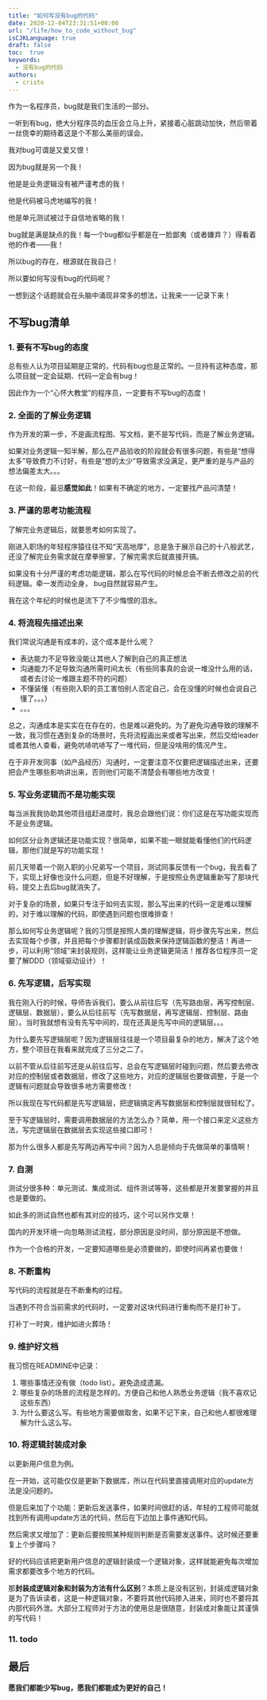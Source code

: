 ```yaml
---
title: "如何写没有bug的代码"
date: 2020-12-04T23:31:51+08:00
url: "/life/how_to_code_without_bug"
isCJKLanguage: true
draft: false
toc:  true
keywords:
  - 没有bug的代码
authors:
  - cristo
---
```




作为一名程序员，bug就是我们生活的一部分。

一听到有bug，绝大分程序员的血压会立马上升，紧接着心脏跳动加快，然后带着一丝侥幸的期待着这是个不那么美丽的误会。

我对bug可谓是又爱又恨！

因为bug就是另一个我！

他是是业务逻辑没有被严谨考虑的我！

他是代码被马虎地编写的我！

他是单元测试被过于自信地省略的我！

bug就是满是缺点的我！每一个bug都似乎都是在一脸鄙夷（或者嫌弃？）得看着他的作者——我！

所以bug的存在，根源就在我自己！



所以要如何写没有bug的代码呢？

一想到这个话题就会在头脑中涌现非常多的想法，让我来一一记录下来！

## 不写bug清单

### 1. 要有不写bug的态度

总有些人认为项目延期是正常的，代码有bug也是正常的。一旦持有这种态度，那么项目就一定会延期、代码一定会有bug！

因此作为一个“心怀大教堂”的程序员，一定要有不写bug的态度！

### 2. 全面的了解业务逻辑

作为开发的第一步，不是画流程图、写文档，更不是写代码，而是了解业务逻辑。

如果对业务逻辑一知半解，那么在产品验收的阶段就会有很多问题，有些是“想得太多”导致费力不讨好，有些是“想的太少”导致需求没满足，更严重的是与产品的想法偏差太大。。。

在这一阶段，最忌**感觉如此**！如果有不确定的地方，一定要找产品问清楚！

### 3. 严谨的思考功能流程

了解完业务逻辑后，就要思考如何实现了。

刚进入职场的年轻程序猿往往不知“天高地厚”，总是急于展示自己的十八般武艺，还没了解完业务需求就在摩拳擦掌，了解完需求后就直接开搞。

如果没有十分严谨的考虑功能逻辑，那么在写代码的时候总会不断去修改之前的代码逻辑。牵一发而动全身， bug自然就容易产生。

我在这个年纪的时候也是流下了不少悔恨的泪水。

### 4. 将流程先描述出来

我们常说沟通是有成本的，这个成本是什么呢？

- 表达能力不足导致没能让其他人了解到自己的真正想法
- 沟通能力不足导致沟通所需时间太长（有些同事真的会说一堆没什么用的话，或者去讨论一堆跟主题不符的问题）
- 不懂装懂（有些刚入职的员工害怕别人否定自己，会在没懂的时候也会说自己懂了。。。）
- 。。。

总之，沟通成本是实实在在存在的，也是难以避免的。为了避免沟通导致的理解不一致，我习惯在遇到复杂的场景时，先将流程画出来或者写出来，然后交给leader或者其他人查看，避免吭哧吭哧写了一堆代码，但是没啥用的情况产生。

在于非开发同事（如产品经历）沟通时，一定要注意不仅要把逻辑描述出来，还要把会产生哪些影响讲出来，否则他们可能不清楚会有哪些地方改变！

### 5. 写业务逻辑而不是功能实现

每当派我我协助其他项目组赶进度时，我总会跟他们说：你们这是在写功能实现而不是业务逻辑。

如何区分业务逻辑还是功能实现？很简单，如果不能一眼就能看懂他们的代码逻辑，那他们就是写的功能实现！

前几天带着一个刚入职的小兄弟写一个项目，测试同事反馈有一个bug，我去看了下，实现上好像也没什么问题，但是不好理解，于是按照业务逻辑重新写了那块代码，提交上去后bug就消失了。

对于复杂的场景，如果只专注于如何去实现，那么写出来的代码一定是难以理解的，对于难以理解的代码，即使遇到问题也很难排查！

那么如何写业务逻辑呢？我的习惯是按照人类的理解逻辑，将步骤先写出来，然后去实现每个步骤，并且把每个步骤都封装成函数来保持逻辑函数的整洁！再进一步，可以利用“领域”来封装规则，这样能让业务逻辑更简洁！推荐各位程序员一定要了解DDD（领域驱动设计）！

### 6. 先写逻辑，后写实现

我在刚入行的时候，导师告诉我们，要么从前往后写（先写路由层，再写控制层、逻辑层、数据层），要么从后往前写（先写数据层，再写逻辑层、控制层、路由层）。当时我就想有没有先写中间的，现在还真是先写中间的逻辑层。。。

为什么要先写逻辑层呢？因为逻辑层往往是一个项目最复杂的地方，解决了这个地方，整个项目在我看来就完成了三分之二了。

以前不管从后往前写还是从前往后写，总会在写逻辑层时碰到问题，然后要去修改对应的控制层或者数据层，修改了这些地方，对应的逻辑层也要做调整，于是一个逻辑有问题就会导致很多地方需要修改！

所以我现在写代码都是先写逻辑层，把逻辑搞定再写数据层和控制层就很轻松了。

至于写逻辑层时，需要调用数据层的方法怎么办？简单，用一个接口来定义这些方法，写完逻辑层在数据层去实现这些接口即可！

那为什么很多人都是先写两边再写中间？因为人总是倾向于先做简单的事情啊！

### 7. 自测

测试分很多种：单元测试、集成测试、组件测试等等，这些都是开发要掌握的并且也是要做的。

如此多的测试自然也都有其对应的技巧，这个可以另作文章！

国内的开发环境一向忽略测试流程，部分原因是没时间，部分原因是不想做。

作为一个合格的开发，一定要知道哪些是必须要做的，即使时间再紧也要做！

### 8. 不断重构

写代码的流程就是在不断重构的过程。

当遇到不符合当前需求的代码时，一定要对这块代码进行重构而不是打补丁。

打补丁一时爽，维护如进火葬场！

### 9. 维护好文档

我习惯在READMINE中记录：

1. 哪些事情还没有做（todo list）。避免造成遗漏。
2. 哪些复杂的场景的流程是怎样的。方便自己和他人熟悉业务逻辑（我不喜欢记这些东西）
3. 为什么要这么写。有些地方需要做取舍，如果不记下来，自己和他人都很难理解为什么这么写。

### 10. 将逻辑封装成对象

以更新用户信息为例。

在一开始，这可能仅仅是更新下数据库，所以在代码里直接调用对应的update方法是没问题的。

但是后来加了个功能：更新后发送事件，如果时间很赶的话，年轻的工程师可能就找到所有调用update方法的代码，然后在下边加上事件通知代码。

然后需求又增加了：更新后要按照某种规则判断是否需要发送事件。这时候还要重复上个步骤吗？

好的代码应该把更新用户信息的逻辑封装成一个逻辑对象，这样就能避免每次增加需求都要改多个地方的代码。

那**封装成逻辑对象和封装为方法有什么区别**？本质上是没有区别，封装成逻辑对象是为了告诉读者，这是一种逻辑对象，不要将其他代码掺入进来，同时也不要将其内部代码外泄。大部分工程师对于方法的使用总是很随意，封装成对象能让其谨慎的写代码！

### 11. todo

## 最后

**愿我们都能少写bug，愿我们都能成为更好的自己！**